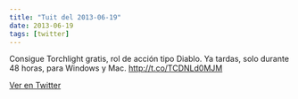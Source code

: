 ```yaml
---
title: "Tuit del 2013-06-19"
date: 2013-06-19
tags: [twitter]
---
```


Consigue Torchlight gratis, rol de acción tipo Diablo. Ya tardas, solo durante 48 horas, para Windows y Mac. http://t.co/TCDNLd0MJM



[Ver en Twitter](https://twitter.com/i/web/status/347256025222623232)
